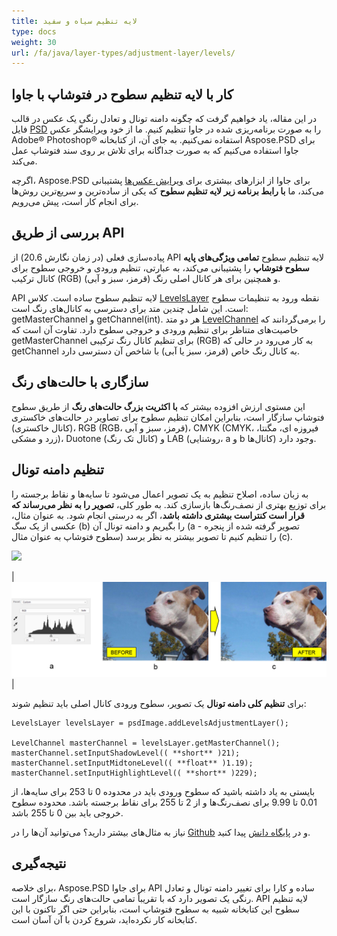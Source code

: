 ```yaml
---
title: لایه تنظیم سیاه و سفید
type: docs
weight: 30
url: /fa/java/layer-types/adjustment-layer/levels/
---
```


## کار با لایه تنظیم سطوح در فتوشاپ با جاوا

در این مقاله، یاد خواهیم گرفت که چگونه دامنه تونال و تعادل رنگی یک عکس در قالب فایل [PSD](psd/fa/java/psd-format/) را به صورت برنامه‌ریزی شده در جاوا تنظیم کنیم. ما از خود ویرایشگر عکس Adobe® Photoshop® استفاده نمی‌کنیم. به جای آن، از کتابخانه Aspose.PSD برای جاوا استفاده می‌کنیم که به صورت جداگانه برای تلاش بر روی سند فتوشاپ عمل می‌کند.

اگرچه، Aspose.PSD برای جاوا از ابزارهای بیشتری برای [ویرایش عکس‌ها](psd/fa/java/manipulating-images/) پشتیبانی می‌کند، ما **با رابط برنامه زیر لایه تنظیم سطوح** که یکی از ساده‌ترین و سریع‌ترین روش‌ها برای انجام کار است، پیش می‌رویم.

## بررسی از طریق API

پیاده‌سازی فعلی (در زمان نگارش 20.6) از API لایه تنظیم سطوح **تمامی ویژگی‌های پایه سطوح فتوشاپ** را پشتیبانی می‌کند، به عبارتی، تنظیم ورودی و خروجی سطوح برای کانال ترکیب (RGB) و همچنین برای هر کانال اصلی رنگ (قرمز، سبز و آبی).

API لایه تنظیم سطوح ساده است. کلاس [LevelsLayer](https://reference.aspose.com/psd/java/com.aspose.psd.fileformats.psd.layers.adjustmentlayers/LevelsLayer) نقطه ورود به تنظیمات سطوح است. این شامل چندین متد برای دسترسی به کانال‌های رنگ است: getMasterChannel و getChannel(int). هر دو متد [LevelChannel](https://reference.aspose.com/psd/java/com.aspose.psd.fileformats.psd.layers.layerresources/LevelChannel) را برمی‌گردانند که خاصیت‌های متناظر برای تنظیم ورودی و خروجی سطوح دارد. تفاوت آن است که getMasterChannel برای تنظیم کانال رنگ ترکیبی (RGB) به کار می‌رود در حالی که getChannel به کانال رنگ خاص (قرمز، سبز یا آبی) با شاخص آن دسترسی دارد.

## سازگاری با حالت‌های رنگ

این مستوی ارزش افزوده بیشتر که **با اکثریت بزرگ حالت‌های رنگ** از طریق سطوح فتوشاپ سازگار است، بنابراین امکان تنظیم سطوح برای تصاویر در حالت‌های خاکستری (کانال خاکستری)، RGB (RGB، قرمز، سبز و آبی)، CMYK (CMYK، فیروزه ای، مگنتا، زرد و مشکی)، Duotone (کانال تک رنگ) و LAB (روشنایی، a و b کانال‌ها) وجود دارد.

## تنظیم دامنه تونال

به زبان ساده، اصلاح تنظیم به یک تصویر اعمال می‌شود تا سایه‌ها و نقاط برجسته را برای توزیع بهتری از نصف‌رنگ‌ها بازسازی کند. به طور کلی، **تصویر را به نظر می‌رساند که قرار است کنتراست بیشتری داشته باشد**، اگر به درستی انجام شود. به عنوان مثال، عکسی از یک سگ (b) را بگیریم و دامنه تونال آن (a - تصویر گرفته شده از پنجره سطوح فتوشاپ به عنوان مثال) را تنظیم کنیم تا تصویر بیشتر به نظر برسد (c).

![](RackMultipart20200821-4-1x13l6z_html_8fc7fa6738d8d302.png)

|![شکل لایه سطح‌ها 1](levels-adjustment-figure-1.png)|

برای **تنظیم کلی دامنه تونال** یک تصویر، سطوح ورودی کانال اصلی باید تنظیم شوند:

    LevelsLayer levelsLayer = psdImage.addLevelsAdjustmentLayer();

    LevelChannel masterChannel = levelsLayer.getMasterChannel();
    masterChannel.setInputShadowLevel(( **short** )21);
    masterChannel.setInputMidtoneLevel(( **float** )1.19);
    masterChannel.setInputHighlightLevel(( **short** )229);

بایستی به یاد داشته باشید که سطوح ورودی باید در محدوده 0 تا 253 برای سایه‌ها، از 0.01 تا 9.99 برای نصف‌رنگ‌ها و از 2 تا 255 برای نقاط برجسته باشد. محدوده سطوح خروجی باید بین 0 تا 255 باشد.

نیاز به مثال‌های بیشتر دارید؟ می‌توانید آن‌ها را در [Github](https://github.com/aspose-psd/Aspose.PSD-for-Java) و در [پایگاه دانش](https://docs.aspose.com/display/psdjava/Manipulating+Photoshop+Formats#ManipulatingPhotoshopFormats-AddLevelAdjustmentLayers) پیدا کنید.

## نتیجه‌گیری

برای خلاصه، Aspose.PSD برای جاوا API ساده و کارا برای تغییر دامنه تونال و تعادل رنگی یک تصویر دارد که با تقریباً تمامی حالت‌های رنگ سازگار است. API لایه تنظیم سطوح این کتابخانه شبیه به سطوح فتوشاپ است، بنابراین حتی اگر تاکنون با این کتابخانه کار نکرده‌اید، شروع کردن با آن آسان است.
